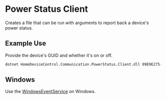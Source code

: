 ﻿# Power Status Client

Creates a file that can be run with arguments to report back a device's power status.

## Example Use

Provide the device's GUID and whether it's on or off.

```bash
dotnet HomeDeviceControl.Communication.PowerStatus.Client.dll 09E9E275-5C73-4FD0-B44B-D6890B176B75 true
```

## Windows

Use the [WindowsEventService](../HomeDeviceControl.WindowsEventService) on Windows.
